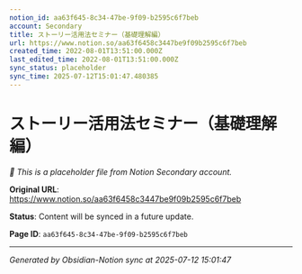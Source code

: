 ```yaml
---
notion_id: aa63f645-8c34-47be-9f09-b2595c6f7beb
account: Secondary
title: ストーリー活用法セミナー（基礎理解編）
url: https://www.notion.so/aa63f6458c3447be9f09b2595c6f7beb
created_time: 2022-08-01T13:51:00.000Z
last_edited_time: 2022-08-01T13:51:00.000Z
sync_status: placeholder
sync_time: 2025-07-12T15:01:47.480385
---
```


# ストーリー活用法セミナー（基礎理解編）

*🔄 This is a placeholder file from Notion Secondary account.*

**Original URL**: https://www.notion.so/aa63f6458c3447be9f09b2595c6f7beb

**Status**: Content will be synced in a future update.

**Page ID**: `aa63f645-8c34-47be-9f09-b2595c6f7beb`

---

*Generated by Obsidian-Notion sync at 2025-07-12 15:01:47*
